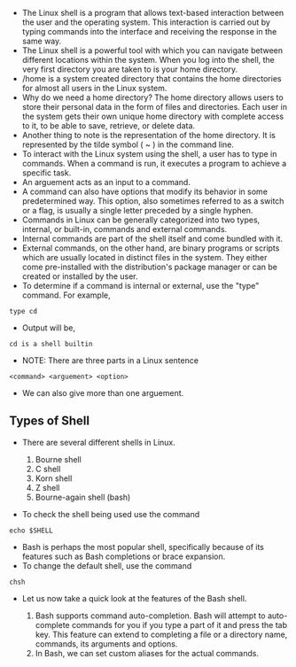 * The Linux shell is a program that allows text-based interaction between the user and the operating system. This interaction is carried out by typing commands into the interface and receiving the response in the same way. 
* The Linux shell is a powerful tool with which you can navigate between different locations within the system. When you log into the shell, the very first directory you are taken to is your home directory. 
* /home is a system created directory that contains the home directories for almost all users in the Linux system. 
* Why do we need a home directory? The home directory allows users to store their personal data in the form of files and directories. Each user in the system gets their own unique home directory with complete access to it, to be able to save, retrieve, or delete data. 
* Another thing to note is the representation of the home directory. It is represented by the tilde symbol ( ~ ) in the command line. 
* To interact with the Linux system using the shell, a user has to type in commands. When a command is run, it executes a program to achieve a specific task. 
* An arguement acts as an input to a command. 
* A command can also have options that modify its behavior in some predetermined way. This option, also sometimes referred to as a switch or a flag, is usually a single letter preceded by a single hyphen.
* Commands in Linux can be generally categorized into two types, internal, or built-in, commands and external commands. 
* Internal commands are part of the shell itself and come bundled with it. 
* External commands, on the other hand, are binary programs or scripts which are usually located in distinct files in the system. They either come pre-installed with the distribution's package manager or can be created or installed by the user. 
* To determine if a command is internal or external, use the "type" command. For example,

```
type cd
```

* Output will be, 

```
cd is a shell builtin
```

* NOTE: There are three parts in a Linux sentence

```
<command> <arguement> <option>
```

* We can also give more than one arguement.



## Types of Shell ## 

* There are several different shells in Linux.

   1. Bourne shell 
   2. C shell 
   3. Korn shell 
   4. Z shell 
   5. Bourne-again shell (bash)
   
* To check the shell being used use the command

```
echo $SHELL 
```

* Bash is perhaps the most popular shell, specifically because of its features such as Bash completions or brace expansion.
* To change the default shell, use the command 

```
chsh
```

* Let us now take a quick look at the features of the Bash shell. 

   1. Bash supports command auto-completion. Bash will attempt to auto-complete commands for you if you type a part of it and press the tab key. This feature can extend to completing a file or a directory name, commands, its arguments and options. 
   2. In Bash, we can set custom aliases for the actual commands. 










